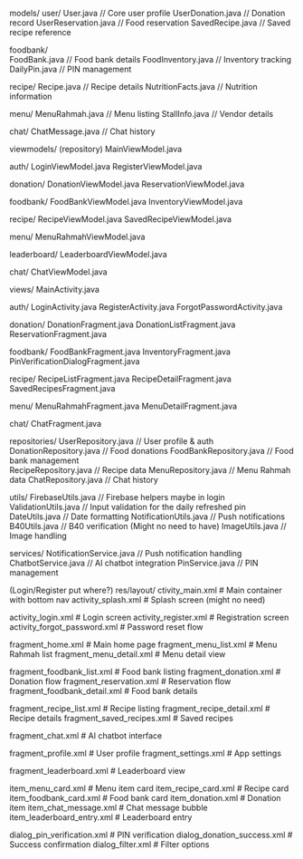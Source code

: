 models/
  user/
    User.java                 // Core user profile 
    UserDonation.java         // Donation record
    UserReservation.java      // Food reservation
    SavedRecipe.java          // Saved recipe reference
    
  foodbank/  
    FoodBank.java             // Food bank details
    FoodInventory.java        // Inventory tracking
    DailyPin.java            // PIN management
    
  recipe/
    Recipe.java               // Recipe details
    NutritionFacts.java       // Nutrition information
    
  menu/
    MenuRahmah.java          // Menu listing
    StallInfo.java           // Vendor details
    
  chat/
    ChatMessage.java         // Chat history

viewmodels/ (repository)
  MainViewModel.java
  

  auth/
    LoginViewModel.java
    RegisterViewModel.java
    
  donation/
    DonationViewModel.java 
    ReservationViewModel.java
    
  foodbank/
    FoodBankViewModel.java
    InventoryViewModel.java
    
  recipe/
    RecipeViewModel.java
    SavedRecipeViewModel.java
    
  menu/
    MenuRahmahViewModel.java

  leaderboard/
    LeaderboardViewModel.java
    
  chat/
    ChatViewModel.java

views/
  MainActivity.java

  auth/
    LoginActivity.java
    RegisterActivity.java
    ForgotPasswordActivity.java
    
  donation/
    DonationFragment.java
    DonationListFragment.java
    ReservationFragment.java
    
  foodbank/
    FoodBankFragment.java
    InventoryFragment.java
    PinVerificationDialogFragment.java
    
  recipe/
    RecipeListFragment.java 
    RecipeDetailFragment.java
    SavedRecipesFragment.java
    
  menu/
    MenuRahmahFragment.java
    MenuDetailFragment.java
    
  chat/
    ChatFragment.java

repositories/
  UserRepository.java         // User profile & auth 
  DonationRepository.java     // Food donations
  FoodBankRepository.java     // Food bank management  
  RecipeRepository.java       // Recipe data
  MenuRepository.java         // Menu Rahmah data
  ChatRepository.java         // Chat history

utils/
  FirebaseUtils.java          // Firebase helpers maybe in login
  ValidationUtils.java        // Input validation for the daily refreshed pin
  DateUtils.java             // Date formatting
  NotificationUtils.java      // Push notifications
  B40Utils.java              // B40 verification (Might no need to have)
  ImageUtils.java            // Image handling 

services/
  NotificationService.java    // Push notification handling
  ChatbotService.java        // AI chatbot integration
  PinService.java            // PIN management



(Login/Register put where?)
res/layout/
ctivity_main.xml                    # Main container with bottom nav
activity_splash.xml                  # Splash screen (might no need)

activity_login.xml              # Login screen
activity_register.xml           # Registration screen
activity_forgot_password.xml    # Password reset flow

fragment_home.xml               # Main home page
fragment_menu_list.xml          # Menu Rahmah list
fragment_menu_detail.xml        # Menu detail view

fragment_foodbank_list.xml      # Food bank listing
fragment_donation.xml           # Donation flow
fragment_reservation.xml        # Reservation flow
fragment_foodbank_detail.xml    # Food bank details

fragment_recipe_list.xml        # Recipe listing
fragment_recipe_detail.xml      # Recipe details
fragment_saved_recipes.xml      # Saved recipes

fragment_chat.xml               # AI chatbot interface

fragment_profile.xml            # User profile
fragment_settings.xml           # App settings

fragment_leaderboard.xml        # Leaderboard view

item_menu_card.xml                  # Menu item card
item_recipe_card.xml                # Recipe card
item_foodbank_card.xml              # Food bank card
item_donation.xml                   # Donation item
item_chat_message.xml               # Chat message bubble
item_leaderboard_entry.xml          # Leaderboard entry

dialog_pin_verification.xml         # PIN verification
dialog_donation_success.xml         # Success confirmation
dialog_filter.xml                   # Filter options


